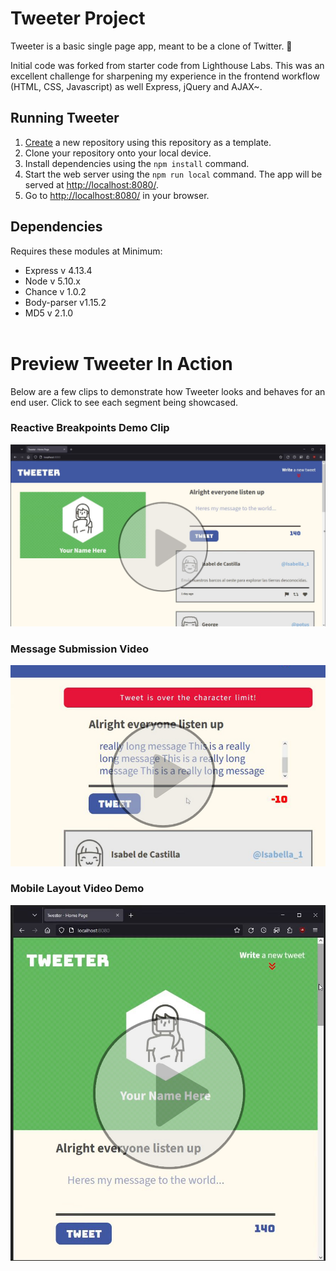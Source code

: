 # Tweeter Project 

Tweeter is a basic single page app, meant to be a clone of Twitter. 💬

Initial code was forked from starter code from Lighthouse Labs. This was an excellent challenge for sharpening my experience in the frontend workflow (HTML, CSS, Javascript) as well Express, jQuery and AJAX~.


## Running Tweeter

1. [Create](https://docs.github.com/en/repositories/creating-and-managing-repositories/creating-a-repository-from-a-template) a new repository using this repository as a template.
2. Clone your repository onto your local device.
3. Install dependencies using the `npm install` command.
3. Start the web server using the `npm run local` command. The app will be served at <http://localhost:8080/>.
4. Go to <http://localhost:8080/> in your browser.

## Dependencies
Requires these modules at Minimum:

- Express v 4.13.4
- Node v 5.10.x
- Chance v 1.0.2
- Body-parser v1.15.2
- MD5 v 2.1.0
<br><br>

# Preview Tweeter In Action 
Below are a few clips to demonstrate how Tweeter looks and behaves for an end user. Click to see each segment being showcased.

### Reactive Breakpoints Demo Clip
[![Tweeter Reactive Breakpoints](./public/images/tweeter01.JPG)](https://webmshare.com/play/dGRvO)
### Message Submission Video
[![Tweeter Message Submission](./public/images/tweeter02.JPG)](https://webmshare.com/play/VbeGZ)
### Mobile Layout Video Demo
[![Tweeter Mobile View Scrolling](./public/images/tweeter03.JPG)](https://webmshare.com/play/qOQ5z)

<!-- 
![Tweeter Reactive Breakpoints](https://imgur.com/a/0fAk07u)
![Tweeter Message Submission](https://imgur.com/a/ewGtvzD)
![Tweeter Mobile View Scrolling](https://imgur.com/a/CmzVGzx) 
-->